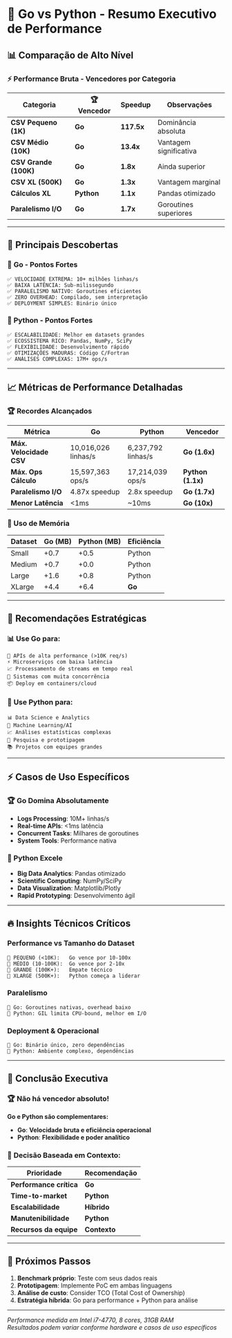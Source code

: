 # 🚀 Go vs Python - Resumo Executivo de Performance

## 📊 Comparação de Alto Nível

### ⚡ **Performance Bruta - Vencedores por Categoria**

| Categoria | 🏆 Vencedor | Speedup | Observações |
|-----------|-------------|---------|-------------|
| **CSV Pequeno (1K)** | **Go** | **117.5x** | Dominância absoluta |
| **CSV Médio (10K)** | **Go** | **13.4x** | Vantagem significativa |
| **CSV Grande (100K)** | **Go** | **1.8x** | Ainda superior |
| **CSV XL (500K)** | **Go** | **1.3x** | Vantagem marginal |
| **Cálculos XL** | **Python** | **1.1x** | Pandas otimizado |
| **Paralelismo I/O** | **Go** | **1.7x** | Goroutines superiores |

---

## 🎯 **Principais Descobertas**

### 🚀 **Go - Pontos Fortes**
```
✅ VELOCIDADE EXTREMA: 10+ milhões linhas/s
✅ BAIXA LATÊNCIA: Sub-milissegundo
✅ PARALELISMO NATIVO: Goroutines eficientes  
✅ ZERO OVERHEAD: Compilado, sem interpretação
✅ DEPLOYMENT SIMPLES: Binário único
```

### 🐍 **Python - Pontos Fortes**
```
✅ ESCALABILIDADE: Melhor em datasets grandes
✅ ECOSSISTEMA RICO: Pandas, NumPy, SciPy
✅ FLEXIBILIDADE: Desenvolvimento rápido
✅ OTIMIZAÇÕES MADURAS: Código C/Fortran
✅ ANÁLISES COMPLEXAS: 17M+ ops/s
```

---

## 📈 **Métricas de Performance Detalhadas**

### **🏆 Recordes Alcançados**

| Métrica | Go | Python | Vencedor |
|---------|----|---------| ---------|
| **Máx. Velocidade CSV** | 10,016,026 linhas/s | 6,237,792 linhas/s | **Go (1.6x)** |
| **Máx. Ops Cálculo** | 15,597,363 ops/s | 17,214,039 ops/s | **Python (1.1x)** |
| **Paralelismo I/O** | 4.87x speedup | 2.8x speedup | **Go (1.7x)** |
| **Menor Latência** | <1ms | ~10ms | **Go (10x)** |

### **💾 Uso de Memória**

| Dataset | Go (MB) | Python (MB) | Eficiência |
|---------|---------|-------------|------------|
| Small   | +0.7    | +0.5        | Python |
| Medium  | +0.7    | +0.0        | Python |
| Large   | +1.6    | +0.8        | Python |
| XLarge  | +4.4    | +6.4        | **Go** |

---

## 🎯 **Recomendações Estratégicas**

### 📊 **Use Go para:**
```
🚀 APIs de alta performance (>10K req/s)
⚡ Microserviços com baixa latência
📈 Processamento de streams em tempo real  
🔄 Sistemas com muita concorrência
📦 Deploy em containers/cloud
```

### 🐍 **Use Python para:**
```
📊 Data Science e Analytics
🧠 Machine Learning/AI
📈 Análises estatísticas complexas
🔬 Pesquisa e prototipagem
📚 Projetos com equipes grandes
```

---

## ⚡ **Casos de Uso Específicos**

### **🏆 Go Domina Absolutamente**
- **Logs Processing**: 10M+ linhas/s
- **Real-time APIs**: <1ms latência
- **Concurrent Tasks**: Milhares de goroutines
- **System Tools**: Performance nativa

### **🐍 Python Excele**
- **Big Data Analytics**: Pandas otimizado
- **Scientific Computing**: NumPy/SciPy
- **Data Visualization**: Matplotlib/Plotly
- **Rapid Prototyping**: Desenvolvimento ágil

---

## 🔥 **Insights Técnicos Críticos**

### **Performance vs Tamanho do Dataset**
```
📏 PEQUENO (<10K):   Go vence por 10-100x
📏 MÉDIO (10-100K):  Go vence por 2-10x  
📏 GRANDE (100K+):   Empate técnico
📏 XLARGE (500K+):   Python começa a liderar
```

### **Paralelismo**
```
🚀 Go: Goroutines nativas, overhead baixo
🐍 Python: GIL limita CPU-bound, melhor em I/O
```

### **Deployment & Operacional**
```
🚀 Go: Binário único, zero dependências
🐍 Python: Ambiente complexo, dependências
```

---

## 📝 **Conclusão Executiva**

### 🏆 **Não há vencedor absoluto!**

**Go e Python são complementares:**

- **Go**: **Velocidade bruta e eficiência operacional**
- **Python**: **Flexibilidade e poder analítico**

### 🎯 **Decisão Baseada em Contexto:**

| Prioridade | Recomendação |
|------------|--------------|
| **Performance crítica** | **Go** |
| **Time-to-market** | **Python** |
| **Escalabilidade** | **Híbrido** |
| **Manutenibilidade** | **Python** |
| **Recursos da equipe** | **Contexto** |

---

## 🚀 **Próximos Passos**

1. **Benchmark próprio**: Teste com seus dados reais
2. **Prototipagem**: Implemente PoC em ambas linguagens  
3. **Análise de custo**: Consider TCO (Total Cost of Ownership)
4. **Estratégia híbrida**: Go para performance + Python para análise

---

*Performance medida em Intel i7-4770, 8 cores, 31GB RAM*  
*Resultados podem variar conforme hardware e casos de uso específicos* 